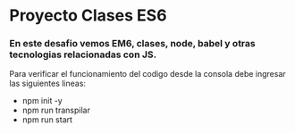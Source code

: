 # Proyecto Clases ES6
### En este desafio vemos EM6, clases, node, babel y otras tecnologias relacionadas con JS.

Para verificar el funcionamiento del codigo desde la consola debe ingresar las siguientes lineas:
- npm init -y
- npm run transpilar
- npm run start